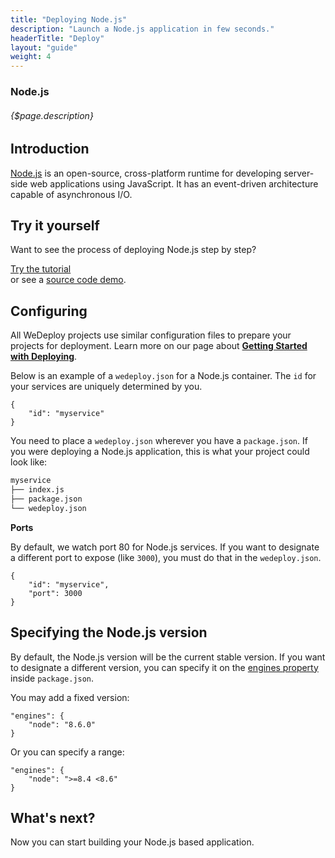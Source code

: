 ```yaml
---
title: "Deploying Node.js"
description: "Launch a Node.js application in few seconds."
headerTitle: "Deploy"
layout: "guide"
weight: 4
---
```


### Node.js

###### {$page.description}

<article id="1">

## Introduction

[Node.js](https://nodejs.org) is an open-source, cross-platform runtime for developing server-side web applications using JavaScript. It has an event-driven architecture capable of asynchronous I/O.

</article>

<article id="2">

## Try it yourself

Want to see the process of deploying Node.js step by step?

<div class="guide-btn-cta">
	<a class="btn btn-accent btn-sm" href="/tutorials/nodejs/" target="_blank">
		<span class="icon-16-external"></span>Try the tutorial
	</a>
</div>

<div class="guide-aux-cta">
	or see a <a href="https://github.com/wedeploy/boilerplate-nodejs" target="_blank">source code demo</a>.
</div>

</article>

<article id="3">

## Configuring

<aside>

All WeDeploy projects use similar configuration files to prepare your projects for deployment. Learn more on our page about <strong><a href="/docs/deploy/getting-started/">Getting Started with Deploying</a></strong>.

</aside>

Below is an example of a `wedeploy.json` for a Node.js container. The `id` for your services are uniquely determined by you.

```application/json
{
	"id": "myservice"
}
```

You need to place a `wedeploy.json` wherever you have a `package.json`. If you were deploying a Node.js application, this is what your project could look like:

```xml
myservice
├── index.js
├── package.json
└── wedeploy.json
```

**Ports**

By default, we watch port 80 for Node.js services. If you want to designate a different port to expose (like `3000`), you must do that in the `wedeploy.json`.

```application/json
{
	"id": "myservice",
	"port": 3000
}
```

</article>

<article id="4">

## Specifying the Node.js version

By default, the Node.js version will be the current stable version. If you want to designate a different version, you can specify it on the [engines property](https://docs.npmjs.com/files/package.json#engines) inside `package.json`.

You may add a fixed version:

```application/json
"engines": {
	"node": "8.6.0"
}
```

Or you can specify a range:

```application/json
"engines": {
	"node": ">=8.4 <8.6"
}
```

</article>

## What's next?

Now you can start building your Node.js based application.
